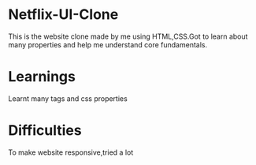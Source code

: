 # Netflix-UI-Clone
This is the website clone made by me using HTML,CSS.Got to learn about many properties and help me understand core fundamentals.

# Learnings
Learnt many tags and css properties

# Difficulties
To make website responsive,tried a lot 
